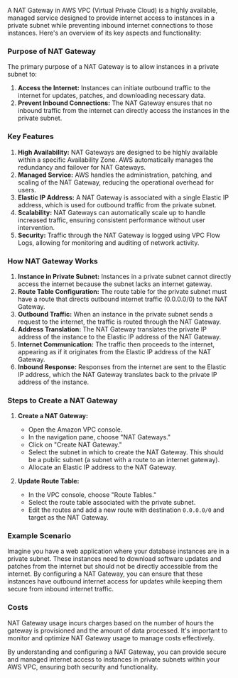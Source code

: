 A NAT Gateway in AWS VPC (Virtual Private Cloud) is a highly available, managed service designed to provide internet access to instances in a private subnet while preventing inbound internet connections to those instances. Here's an overview of its key aspects and functionality:

### Purpose of NAT Gateway

The primary purpose of a NAT Gateway is to allow instances in a private subnet to:

1. **Access the Internet:** Instances can initiate outbound traffic to the internet for updates, patches, and downloading necessary data.
2. **Prevent Inbound Connections:** The NAT Gateway ensures that no inbound traffic from the internet can directly access the instances in the private subnet.

### Key Features

1. **High Availability:** NAT Gateways are designed to be highly available within a specific Availability Zone. AWS automatically manages the redundancy and failover for NAT Gateways.
2. **Managed Service:** AWS handles the administration, patching, and scaling of the NAT Gateway, reducing the operational overhead for users.
3. **Elastic IP Address:** A NAT Gateway is associated with a single Elastic IP address, which is used for outbound traffic from the private subnet.
4. **Scalability:** NAT Gateways can automatically scale up to handle increased traffic, ensuring consistent performance without user intervention.
5. **Security:** Traffic through the NAT Gateway is logged using VPC Flow Logs, allowing for monitoring and auditing of network activity.

### How NAT Gateway Works

1. **Instance in Private Subnet:** Instances in a private subnet cannot directly access the internet because the subnet lacks an internet gateway.
2. **Route Table Configuration:** The route table for the private subnet must have a route that directs outbound internet traffic (0.0.0.0/0) to the NAT Gateway.
3. **Outbound Traffic:** When an instance in the private subnet sends a request to the internet, the traffic is routed through the NAT Gateway.
4. **Address Translation:** The NAT Gateway translates the private IP address of the instance to the Elastic IP address of the NAT Gateway.
5. **Internet Communication:** The traffic then proceeds to the internet, appearing as if it originates from the Elastic IP address of the NAT Gateway.
6. **Inbound Response:** Responses from the internet are sent to the Elastic IP address, which the NAT Gateway translates back to the private IP address of the instance.

### Steps to Create a NAT Gateway

1. **Create a NAT Gateway:**
   - Open the Amazon VPC console.
   - In the navigation pane, choose "NAT Gateways."
   - Click on "Create NAT Gateway."
   - Select the subnet in which to create the NAT Gateway. This should be a public subnet (a subnet with a route to an internet gateway).
   - Allocate an Elastic IP address to the NAT Gateway.

2. **Update Route Table:**
   - In the VPC console, choose "Route Tables."
   - Select the route table associated with the private subnet.
   - Edit the routes and add a new route with destination `0.0.0.0/0` and target as the NAT Gateway.

### Example Scenario

Imagine you have a web application where your database instances are in a private subnet. These instances need to download software updates and patches from the internet but should not be directly accessible from the internet. By configuring a NAT Gateway, you can ensure that these instances have outbound internet access for updates while keeping them secure from inbound internet traffic.

### Costs

NAT Gateway usage incurs charges based on the number of hours the gateway is provisioned and the amount of data processed. It's important to monitor and optimize NAT Gateway usage to manage costs effectively.

By understanding and configuring a NAT Gateway, you can provide secure and managed internet access to instances in private subnets within your AWS VPC, ensuring both security and functionality.
